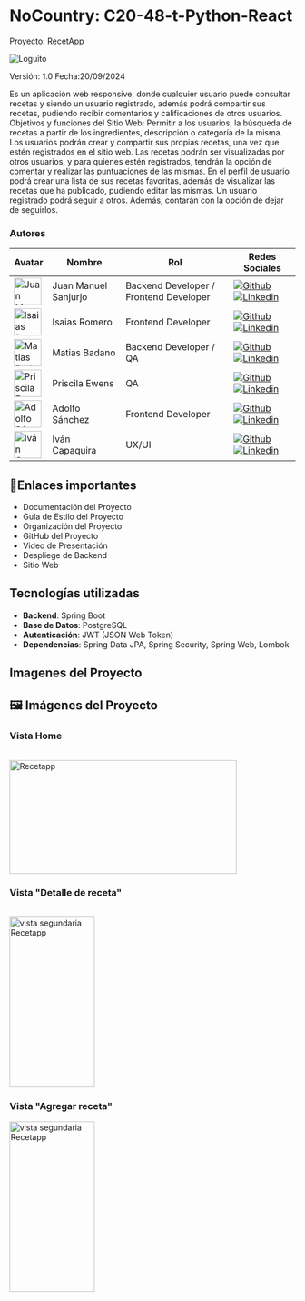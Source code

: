 

 # NoCountry: C20-48-t-Python-React

Proyecto: RecetApp

![Loguito](https://github.com/No-Country-simulation/C20-48-t-python-react/blob/main/Documentacion/logo2.jpg)

Versión: 1.0
Fecha:20/09/2024

Es un aplicación web responsive, donde cualquier usuario puede consultar recetas y siendo un usuario registrado, además podrá compartir sus recetas, pudiendo recibir comentarios y calificaciones de otros usuarios. ‌ Objetivos y funciones del Sitio Web: Permitir a los usuarios, la búsqueda de recetas a partir de los ingredientes, descripción o categoría de la misma. Los usuarios podrán crear y compartir sus propias recetas, una vez que estén registrados en el sitio web. Las recetas podrán ser visualizadas por otros usuarios, y para quienes estén registrados, tendrán la opción de comentar y realizar las puntuaciones de las mismas. En el perfil de usuario podrá crear una lista de sus recetas favoritas, además de visualizar las recetas que ha publicado, pudiendo editar las mismas. Un usuario registrado podrá seguir a otros. Además, contarán con la opción de dejar de seguirlos.





<h3>Autores</h3>

| Avatar | Nombre | Rol | Redes Sociales |
| --- | --- | --- | --- |
| <img width="48" height="48" src="https://github.com/No-Country-simulation/C20-48-t-python-react/blob/main/Documentacion/57844658.png" alt="Juan Manuel Sanjurjo" /> | Juan Manuel Sanjurjo | Backend Developer / Frontend Developer | [![Github](https://skillicons.dev/icons?i=github)](https://github.com/JuanManuelSanjurjo) [![Linkedin](https://skillicons.dev/icons?i=linkedin)](https://www.linkedin.com) |
| <img width="48" height="48" src="https://github.com/No-Country-simulation/C20-48-t-python-react/blob/main/Documentacion/isaias.jfif" alt="Isaias Romero" /> | Isaias Romero | Frontend Developer | [![Github](https://skillicons.dev/icons?i=github)](https://github.com/Isa696) [![Linkedin](https://skillicons.dev/icons?i=linkedin)](https://www.linkedin.com/) |
| <img width="48" height="48" src="https://github.com/No-Country-simulation/C20-48-t-python-react/blob/main/Documentacion/mati.jfif" alt="Matias Badano" /> | Matias Badano | Backend Developer / QA | [![Github](https://skillicons.dev/icons?i=github)](https://github.com/MatiasJB95) [![Linkedin](https://skillicons.dev/icons?i=linkedin)](https://www.linkedin.com/in/matiasjb95/) |
| <img width="48" height="48" src="https://github.com/No-Country-simulation/C20-48-t-python-react/blob/main/Documentacion/pri.jfif" alt="Priscila Ewens" /> | Priscila Ewens | QA | [![Github](https://skillicons.dev/icons?i=github)](https://github.com/dafnepriscilaewens) [![Linkedin](https://skillicons.dev/icons?i=linkedin)](https://www.linkedin.com/) |
| <img width="48" height="48" src="https://github.com/No-Country-simulation/C20-48-t-python-react/blob/main/Documentacion/Adolfo.jpg" alt="Adolfo Sánchez" /> | Adolfo Sánchez | Frontend Developer | [![Github](https://skillicons.dev/icons?i=github)](https://github.com/Adolfsan99) [![Linkedin](https://skillicons.dev/icons?i=linkedin)](https://www.linkedin.com/in/adolfosanchezlopez) |
| <img width="48" height="48" src="https://github.com/No-Country-simulation/C20-48-t-python-react/blob/main/Documentacion/ivan.jpg" alt="Iván Capaquira" /> | Iván Capaquira | UX/UI | [![Github](https://skillicons.dev/icons?i=github)](https://github.com/quiraoficial) [![Linkedin](https://skillicons.dev/icons?i=linkedin)](https://www.linkedin.com/in/hectorcapaquira/) |


## 🔗Enlaces importantes

-	Documentación del Proyecto
-	Guía de Estilo del Proyecto
-	Organización del Proyecto
-	GitHub del Proyecto
-	Video de Presentación
-	Despliege de Backend
-	Sitio Web




## Tecnologías utilizadas

- **Backend**: Spring Boot
- **Base de Datos**: PostgreSQL
- **Autenticación**: JWT (JSON Web Token)
- **Dependencias**: Spring Data JPA, Spring Security, Spring Web, Lombok


## Imagenes del Proyecto

## 🖼️ Imágenes del Proyecto

<h3>Vista Home</h3>
<br>
<img width="400" height= "200" src="https://github.com/No-Country-simulation/C20-48-t-python-react/blob/main/Documentacion/cap1.jpg" alt="Recetapp" />
<br>
<h3>Vista "Detalle de receta"</h3>
<br>
<img width="150" height= "300" src="https://github.com/No-Country-simulation/C20-48-t-python-react/blob/main/Documentacion/lasagna.jpeg" alt="vista segundaria Recetapp" />
<br>
<h3>Vista "Agregar receta"</h3>
<img width="150" height= "300" src="https://github.com/No-Country-simulation/C20-48-t-python-react/blob/main/Documentacion/agregar receta.jpeg" alt="vista segundaria Recetapp" />


